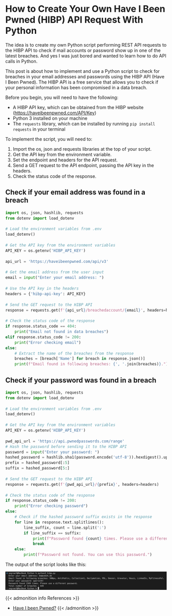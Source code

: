 # How to Create Your Own Have I Been Pwned (HIBP) API Request With Python


The idea is to create my own Python script performing REST API requests to the HIBP API to check if mail accounts or password show up in one of the latest breaches. And yes I was just bored and wanted to learn how to do API calls in Python.

<!--more-->

This post is about how to implement and use a Python script to check for breaches in your email addresses and passwords using the HIBP API (Have I Been Pwned). The HIBP API is a free service that allows you to check if your personal information has been compromised in a data breach.

Before you begin, you will need to have the following:

- A HIBP API key, which can be obtained from the HIBP website (https://haveibeenpwned.com/API/Key)
- Python 3 installed on your machine
- The `requests` library, which can be installed by running `pip install requests` in your terminal

To implement the script, you will need to:

1. Import the os, json and requests libraries at the top of your script.
2. Get the API key from the environment variable.
3. Set the endpoint and headers for the API request.
4. Send a GET request to the API endpoint, passing the API key in the headers.
5. Check the status code of the response.

## Check if your email address was found in a breach

```python
import os, json, hashlib, requests
from dotenv import load_dotenv

# Load the environment variables from .env
load_dotenv()

# Get the API key from the environment variables
API_KEY = os.getenv('HIBP_API_KEY')

api_url = 'https://haveibeenpwned.com/api/v3'

# Get the email address from the user input
email = input("Enter your email address: ")

# Use the API key in the headers
headers = {'hibp-api-key': API_KEY}

# Send the GET request to the HIBP API
response = requests.get(f'{api_url}/breachedaccount/{email}', headers=headers)

# Check the status code of the response
if response.status_code == 404:
    print("Email not found in data breaches")
elif response.status_code != 200:
    print("Error checking email")
else:
    # Extract the name of the breaches from the response
    breaches = [breach['Name'] for breach in response.json()]
    print(f"Email found in following breaches: {', '.join(breaches)}.")
```

## Check if your password was found in a breach

```python
import os, json, hashlib, requests
from dotenv import load_dotenv

# Load the environment variables from .env
load_dotenv()

# Get the API key from the environment variables
API_KEY = os.getenv('HIBP_API_KEY')

pwd_api_url = 'https://api.pwnedpasswords.com/range'
# Hash the password before sending it to the HIBP API
password = input("Enter your password: ")
hashed_password = hashlib.sha1(password.encode('utf-8')).hexdigest().upper()
prefix = hashed_password[:5]
suffix = hashed_password[5:]

# Send the GET request to the HIBP API
response = requests.get(f'{pwd_api_url}/{prefix}', headers=headers)

# Check the status code of the response
if response.status_code != 200:
    print("Error checking password")
else:
    # Check if the hashed password suffix exists in the response
    for line in response.text.splitlines():
        line_suffix, count = line.split(':')
        if line_suffix == suffix:
            print(f"Password found {count} times. Please use a different password.")
            break
    else:
        print(f"Password not found. You can use this password.")
```

The output of the script looks like this:

![](20230124142340.png)

{{< admonition info References >}}
- [Have I been Pwned?](https://haveibeenpwned.com/)
{{< /admonition >}}

